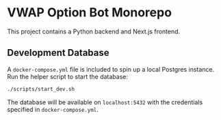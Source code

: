 # VWAP Option Bot Monorepo

This project contains a Python backend and Next.js frontend.

## Development Database
A `docker-compose.yml` file is included to spin up a local Postgres instance.
Run the helper script to start the database:

```bash
./scripts/start_dev.sh
```

The database will be available on `localhost:5432` with the credentials
specified in `docker-compose.yml`.

